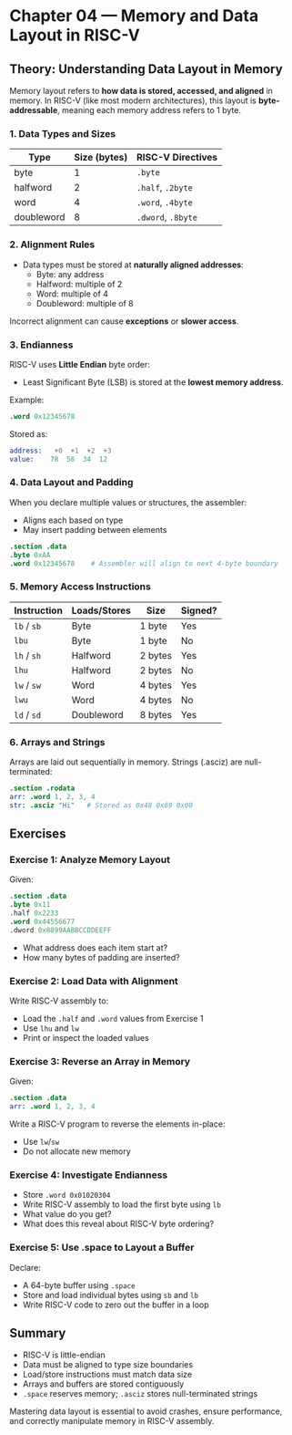 # Chapter 04 — Memory and Data Layout in RISC-V

## Theory: Understanding Data Layout in Memory

Memory layout refers to **how data is stored, accessed, and aligned** in memory. In RISC-V (like most modern architectures), this layout is **byte-addressable**, meaning each memory address refers to 1 byte.

### 1. Data Types and Sizes

| Type      | Size (bytes) | RISC-V Directives |
|-----------|--------------|-------------------|
| byte      | 1            | `.byte`           |
| halfword  | 2            | `.half`, `.2byte` |
| word      | 4            | `.word`, `.4byte` |
| doubleword| 8            | `.dword`, `.8byte`|

### 2. Alignment Rules

- Data types must be stored at **naturally aligned addresses**:
  - Byte: any address
  - Halfword: multiple of 2
  - Word: multiple of 4
  - Doubleword: multiple of 8

Incorrect alignment can cause **exceptions** or **slower access**.

### 3. Endianness

RISC-V uses **Little Endian** byte order:
- Least Significant Byte (LSB) is stored at the **lowest memory address**.

Example:

```S
.word 0x12345678
```

Stored as:

```S
address:   +0  +1  +2  +3
value:    78  56  34  12
```

### 4. Data Layout and Padding

When you declare multiple values or structures, the assembler:

- Aligns each based on type
- May insert padding between elements

```S
.section .data
.byte 0xAA
.word 0x12345678    # Assembler will align to next 4-byte boundary
```

### 5. Memory Access Instructions

| Instruction | Loads/Stores | Size    | Signed? |
| ----------- | ------------ | ------- | ------- |
| `lb` / `sb` | Byte         | 1 byte  | Yes     |
| `lbu`       | Byte         | 1 byte  | No      |
| `lh` / `sh` | Halfword     | 2 bytes | Yes     |
| `lhu`       | Halfword     | 2 bytes | No      |
| `lw` / `sw` | Word         | 4 bytes | Yes     |
| `lwu`       | Word         | 4 bytes | No      |
| `ld` / `sd` | Doubleword   | 8 bytes | Yes     |

### 6. Arrays and Strings

Arrays are laid out sequentially in memory. Strings (.asciz) are null-terminated:

```S
.section .rodata
arr: .word 1, 2, 3, 4
str: .asciz "Hi"   # Stored as 0x48 0x69 0x00
```

## Exercises

###  Exercise 1: Analyze Memory Layout

Given:

```S
.section .data
.byte 0x11
.half 0x2233
.word 0x44556677
.dword 0x8899AABBCCDDEEFF
```

- What address does each item start at?
- How many bytes of padding are inserted?

### Exercise 2: Load Data with Alignment

Write RISC-V assembly to:

- Load the `.half` and `.word` values from Exercise 1
- Use `lhu` and `lw`
- Print or inspect the loaded values

### Exercise 3: Reverse an Array in Memory

Given:

```S
.section .data
arr: .word 1, 2, 3, 4
```

Write a RISC-V program to reverse the elements in-place:

- Use `lw`/`sw`
- Do not allocate new memory

### Exercise 4: Investigate Endianness

- Store `.word 0x01020304`
- Write RISC-V assembly to load the first byte using `lb`
- What value do you get?
- What does this reveal about RISC-V byte ordering?

### Exercise 5: Use .space to Layout a Buffer

Declare:

- A 64-byte buffer using `.space`
- Store and load individual bytes using `sb` and `lb`
- Write RISC-V code to zero out the buffer in a loop

## Summary

- RISC-V is little-endian
- Data must be aligned to type size boundaries
- Load/store instructions must match data size
- Arrays and buffers are stored contiguously
- `.space` reserves memory; `.asciz` stores null-terminated strings

Mastering data layout is essential to avoid crashes, ensure performance, and correctly manipulate memory in RISC-V assembly.
